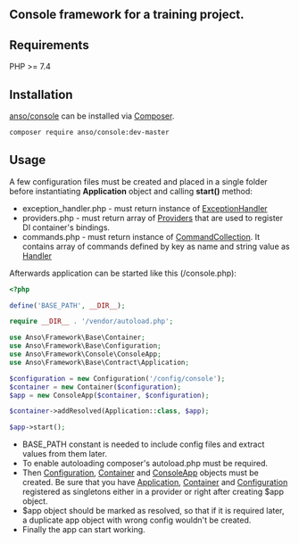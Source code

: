 ## Console framework for a training project.

## Requirements

PHP >= 7.4

## Installation

[anso/console](https://github.com/VioletTrain/console) can be installed via [Composer](https://getcomposer.org).

```bash
composer require anso/console:dev-master
```

## Usage

A few configuration files must be created and placed in a single folder before instantiating __Application__ object 
and calling __start()__ method:

- exception_handler.php - must return instance of
[ExceptionHandler](https://github.com/VioletTrain/contract/blob/master/src/ExceptionHandler.php)
- providers.php - must return array of
[Providers](https://github.com/VioletTrain/contract/blob/master/src/Provider.php)
that are used to register DI container's bindings.
- commands.php - must return instance of 
[CommandCollection](https://github.com/VioletTrain/console/blob/master/src/CommandCollection.php).
It contains array of commands defined by key as name and string value as 
[Handler](https://github.com/VioletTrain/console/blob/master/src/Contract/CommandHandler.php)

Afterwards application can be started like this (/console.php):

```php
<?php

define('BASE_PATH', __DIR__);

require __DIR__ . '/vendor/autoload.php';

use Anso\Framework\Base\Container;
use Anso\Framework\Base\Configuration;
use Anso\Framework\Console\ConsoleApp;
use Anso\Framework\Base\Contract\Application;

$configuration = new Configuration('/config/console');
$container = new Container($configuration);
$app = new ConsoleApp($container, $configuration);

$container->addResolved(Application::class, $app);

$app->start();
```

- BASE_PATH constant is needed to include config files and extract values from them later.
- To enable autoloading composer's autoload.php must be required.
- Then 
[Configuration](https://github.com/VioletTrain/base/blob/master/src/Configuration.php), 
[Container](https://github.com/VioletTrain/base/blob/master/src/Container.php) 
and 
[ConsoleApp](https://github.com/VioletTrain/console/blob/master/src/ConsoleApp.php)
objects must be created. Be sure that you have 
[Application](https://github.com/VioletTrain/contract/blob/master/src/Application.php), 
[Container](https://github.com/VioletTrain/contract/blob/master/src/Container.php)
and 
[Configuration](https://github.com/VioletTrain/base/blob/master/src/Configuration.php)
registered as singletons either in a provider or right after creating $app object.
- $app object should be marked as resolved, so that if it is required later, a duplicate app object with wrong config wouldn't be created.
- Finally the app can start working.
